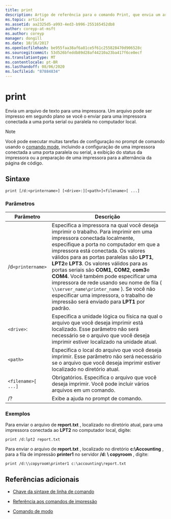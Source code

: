 ```yaml
---
title: print
description: Artigo de referência para o comando Print, que envia um arquivo de texto para uma impressora.
ms.topic: article
ms.assetid: aa2325d5-a993-4ed3-b996-255165452db8
author: coreyp-at-msft
ms.author: coreyp
manager: dongill
ms.date: 10/16/2017
ms.openlocfilehash: be955faa38af6a81ce5f61c255828470d906528c
ms.sourcegitcommit: 53d526bfeddb89d28af44210a23ba417f6ce0ecf
ms.translationtype: MT
ms.contentlocale: pt-BR
ms.lasthandoff: 08/06/2020
ms.locfileid: "87884834"
---
```

# <a name="print"></a>print

Envia um arquivo de texto para uma impressora. Um arquivo pode ser impresso em segundo plano se você o enviar para uma impressora conectada a uma porta serial ou paralela no computador local.

> [!NOTE]
> Você pode executar muitas tarefas de configuração no prompt de comando usando o [comando mode](mode.md), incluindo a configuração de uma impressora conectada a uma porta paralela ou serial, a exibição do status da impressora ou a preparação de uma impressora para a alternância da página de código.

## <a name="syntax"></a>Sintaxe

```
print [/d:<printername>] [<drive>:][<path>]<filename>[ ...]
```

### <a name="parameters"></a>Parâmetros

| Parâmetro | Descrição |
|--|--|
| /d`<printername>` | Especifica a impressora na qual você deseja imprimir o trabalho. Para imprimir em uma impressora conectada localmente, especifique a porta no computador em que a impressora está conectada. Os valores válidos para as portas paralelas são **LPT1**, **LPT2**e **LPT3**. Os valores válidos para as portas seriais são **COM1**, **COM2**, **com3**e **COM4**. Você também pode especificar uma impressora de rede usando seu nome de fila ( `\\server_name\printer_name` ). Se você não especificar uma impressora, o trabalho de impressão será enviado para **LPT1** por padrão. |
| `<drive>`: | Especifica a unidade lógica ou física na qual o arquivo que você deseja imprimir está localizado. Esse parâmetro não será necessário se o arquivo que você deseja imprimir estiver localizado na unidade atual. |
| `<path>` | Especifica o local do arquivo que você deseja imprimir. Esse parâmetro não será necessário se o arquivo que você deseja imprimir estiver localizado no diretório atual. |
| `<filename>[ ...]` | Obrigatórios. Especifica o arquivo que você deseja imprimir. Você pode incluir vários arquivos em um comando. |
| /? | Exibe a ajuda no prompt de comando. |

### <a name="examples"></a>Exemplos

Para enviar o arquivo de **report.txt** , localizado no diretório atual, para uma impressora conectada ao **LPT2** no computador local, digite:

```
print /d:lpt2 report.txt
```

Para enviar o arquivo de **report.txt** , localizado no diretório **c:\Accounting** , para a fila de impressão **printer1** no servidor **/d: \\ copyroom** , digite:

```
print /d:\\copyroom\printer1 c:\accounting\report.txt
```

## <a name="additional-references"></a>Referências adicionais

- [Chave da sintaxe de linha de comando](command-line-syntax-key.md)

- [Referência aos comandos de impressão](print-command-reference.md)

- [Comando de modo](mode.md)